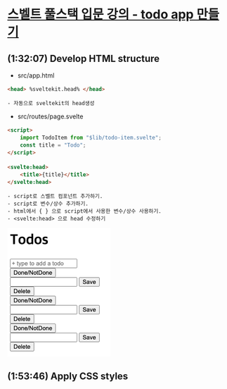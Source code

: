 
# [스벨트 풀스택 입문 강의 - todo app 만들기](https://www.youtube.com/watch?v=OUzaUJ3gEug&t=828s)

## (1:32:07) Develop HTML structure
- src/app.html 
```html
<head> %sveltekit.head% </head>
```
    - 자동으로 sveltekit의 head생성
- src/routes/page.svelte
```html
<script>
    import TodoItem from "$lib/todo-item.svelte";
    const title = "Todo";
</script>

<svelte:head>
    <title>{title}</title>
</svelte:head>
```
    - script로 스벨트 컴포넌트 추가하기. 
    - script로 변수/상수 추가하기.
    - html에서 { } 으로 script에서 사용한 변수/상수 사용하기.
    - <svelte:head> 으로 head 수정하기
![Develop HTML structure](img.png)

## (1:53:46) Apply CSS styles